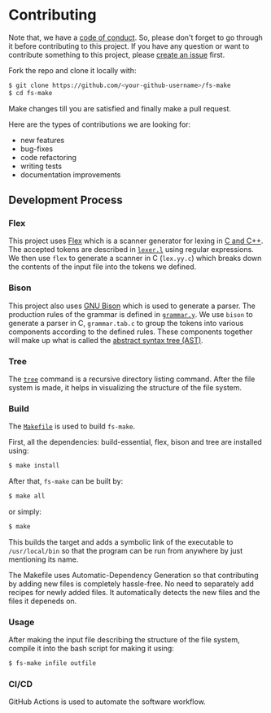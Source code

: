 # Contributing

Note that, we have a [code of conduct](CODE_OF_CONDUCT.md). So, please don't forget to go through it before contributing to this project. If you have any question or want to contribute something to this project, please [create an issue](https://github.com/RaisinTen/fs-make/issues/new/choose) first.

Fork the repo and clone it locally with:
```sh
$ git clone https://github.com/<your-github-username>/fs-make
$ cd fs-make
```

Make changes till you are satisfied and finally make a pull request.

Here are the types of contributions we are looking for:
* new features
* bug-fixes
* code refactoring
* writing tests
* documentation improvements

## Development Process

### Flex

This project uses [Flex](www.gnu.org/software/flex/) which is a scanner generator for lexing in [C and C++](https://gcc.gnu.org/). The accepted tokens are described in [`lexer.l`](lexer.l) using regular expressions. We then use `flex` to generate a scanner in C (`lex.yy.c`) which breaks down the contents of the input file into the tokens we defined.

### Bison

This project also uses [GNU Bison](www.gnu.org/software/bison/) which is used to generate a parser. The production rules of the grammar is defined in [`grammar.y`](grammar.y). We use `bison` to generate a parser in C, `grammar.tab.c` to group the tokens into various components according to the defined rules. These components together will make up what is called the [abstract syntax tree (AST)](https://en.wikipedia.org/wiki/Abstract_syntax_tree).

### Tree

The [`tree`](https://en.wikipedia.org/wiki/Tree_(command)) command is a recursive directory listing command. After the file system is made, it helps in visualizing the structure of the file system.

### Build

The [`Makefile`](Makefile) is used to build `fs-make`.

First, all the dependencies: build-essential, flex, bison and tree are installed using:
```sh
$ make install
```

After that, `fs-make` can be built by:
```sh
$ make all
```
or simply:
```sh
$ make
```

This builds the target and adds a symbolic link of the executable to `/usr/local/bin` so that the program can be run from anywhere by just mentioning its name.

The Makefile uses Automatic-Dependency Generation so that contributing by adding new files is completely hassle-free. No need to separately add recipes for newly added files. It automatically detects the new files and the files it depeneds on.

### Usage

After making the input file describing the structure of the file system, compile it into the bash script for making it using:
```sh
$ fs-make infile outfile
```

### CI/CD

GitHub Actions is used to automate the software workflow.
